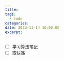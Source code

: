 ```yaml
---
title: 
tags:
  - todo
categories: 
date: 2023-11-14 16:00:00
excerpt:
---
```

- [ ] 学习算法笔记
- [ ] 取快递